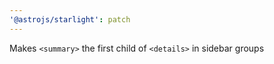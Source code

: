 ```yaml
---
'@astrojs/starlight': patch
---
```


Makes `<summary>` the first child of `<details>` in sidebar groups
